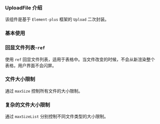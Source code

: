 ### UploadFile 介绍

该组件是基于 `Element-plus` 框架的 `Upload` 二次封装。

### 基本使用

<preview path="../examples/uploadFile/base.vue"></preview>

### 回显文件列表-`ref`

使用 `ref` 回显文件列表，适用于表格中。当文件改变的时候，不会从新渲染整个表格，用户界面不会闪屏。

<preview path="../examples/uploadFile/echoFileList.vue"></preview>

### 文件大小限制

通过 `maxSize` 控制所有文件的大小限制。

<preview path="../examples/uploadFile/fileSize.vue"></preview>

### 复杂的文件大小限制

通过 `maxSizeList` 分别控制不同文件类型的大小限制。

<preview path="../examples/uploadFile/complexFileSize.vue"></preview>
